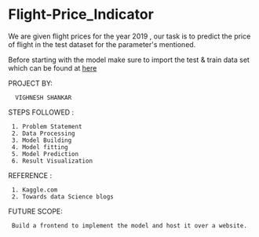 # Flight-Price_Indicator
We are given flight prices for the year 2019 , our task is to predict the price of flight in the test dataset for the parameter's mentioned.

Before starting with the model make sure to import the test & train data set which can be found at [here](https://www.kaggle.com/nikhilmittal/flight-fare-prediction-mh)

PROJECT BY:

      VIGHNESH SHANKAR

STEPS FOLLOWED : 

     1. Problem Statement
     2. Data Processing
     3. Model Building
     4. Model fitting
     5. Model Prediction
     6. Result Visualization

REFERENCE : 

     1. Kaggle.com
     2. Towards data Science blogs

FUTURE SCOPE: 
     
     Build a frontend to implement the model and host it over a website.

